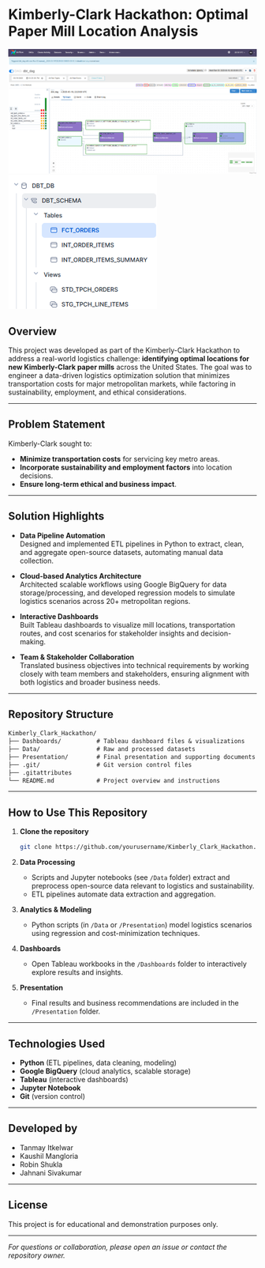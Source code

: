 # Kimberly-Clark Hackathon: Optimal Paper Mill Location Analysis

![Airflow](https://github.com/tanmay1501/dbt-snowflake/blob/main/airflow.png)
![database](https://github.com/tanmay1501/dbt-snowflake/blob/main/database.png)

## Overview

This project was developed as part of the Kimberly-Clark Hackathon to address a real-world logistics challenge: **identifying optimal locations for new Kimberly-Clark paper mills** across the United States. The goal was to engineer a data-driven logistics optimization solution that minimizes transportation costs for major metropolitan markets, while factoring in sustainability, employment, and ethical considerations.

---

## Problem Statement

Kimberly-Clark sought to:
- **Minimize transportation costs** for servicing key metro areas.
- **Incorporate sustainability and employment factors** into location decisions.
- **Ensure long-term ethical and business impact**.

---

## Solution Highlights

- **Data Pipeline Automation**  
  Designed and implemented ETL pipelines in Python to extract, clean, and aggregate open-source datasets, automating manual data collection.

- **Cloud-based Analytics Architecture**  
  Architected scalable workflows using Google BigQuery for data storage/processing, and developed regression models to simulate logistics scenarios across 20+ metropolitan regions.

- **Interactive Dashboards**  
  Built Tableau dashboards to visualize mill locations, transportation routes, and cost scenarios for stakeholder insights and decision-making.

- **Team & Stakeholder Collaboration**  
  Translated business objectives into technical requirements by working closely with team members and stakeholders, ensuring alignment with both logistics and broader business needs.

---

## Repository Structure

```
Kimberly_Clark_Hackathon/
├── Dashboards/          # Tableau dashboard files & visualizations
├── Data/                # Raw and processed datasets
├── Presentation/        # Final presentation and supporting documents
├── .git/                # Git version control files
├── .gitattributes
└── README.md            # Project overview and instructions
```

---

## How to Use This Repository

1. **Clone the repository**  
   ```bash
   git clone https://github.com/yourusername/Kimberly_Clark_Hackathon.git
   ```

2. **Data Processing**  
   - Scripts and Jupyter notebooks (see `/Data` folder) extract and preprocess open-source data relevant to logistics and sustainability.
   - ETL pipelines automate data extraction and aggregation.

3. **Analytics & Modeling**  
   - Python scripts (in `/Data` or `/Presentation`) model logistics scenarios using regression and cost-minimization techniques.

4. **Dashboards**  
   - Open Tableau workbooks in the `/Dashboards` folder to interactively explore results and insights.

5. **Presentation**  
   - Final results and business recommendations are included in the `/Presentation` folder.

---

## Technologies Used

- **Python** (ETL pipelines, data cleaning, modeling)
- **Google BigQuery** (cloud analytics, scalable storage)
- **Tableau** (interactive dashboards)
- **Jupyter Notebook**
- **Git** (version control)

---

## Developed by

- Tanmay Itkelwar
- Kaushil Mangloria
- Robin Shukla
- Jahnani Sivakumar

---

## License

This project is for educational and demonstration purposes only.

---

*For questions or collaboration, please open an issue or contact the repository owner.*
